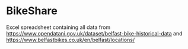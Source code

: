# BikeShare

Excel spreadsheet containing all data from 
https://www.opendatani.gov.uk/dataset/belfast-bike-historical-data
and 
https://www.belfastbikes.co.uk/en/belfast/locations/
